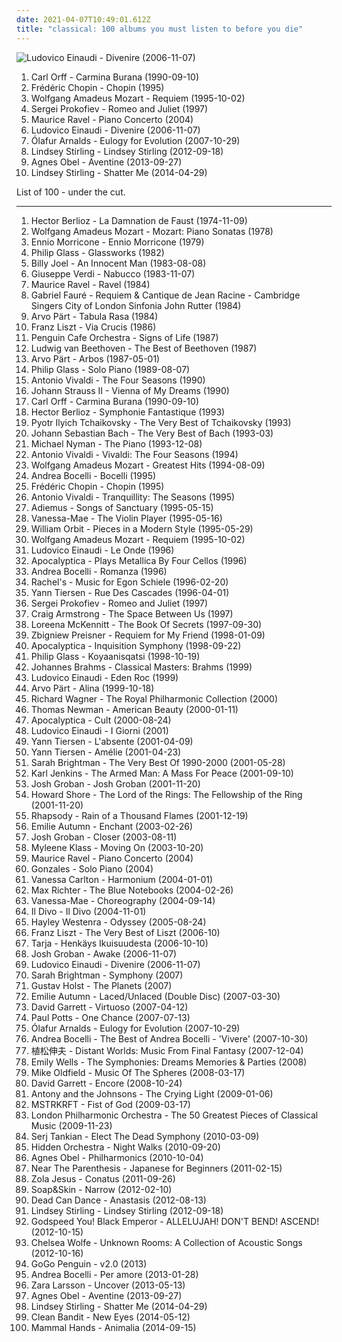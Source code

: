 ```yaml
---
date: 2021-04-07T10:49:01.612Z
title: "classical: 100 albums you must listen to before you die"
---
```

![Ludovico Einaudi - Divenire (2006-11-07)](http://coverartarchive.org/release/cbea7b36-3edb-392a-b703-f4d0b648deed/20544497982-500.jpg "Ludovico Einaudi - Divenire (2006-11-07)")
<ol class="albums">
<li data-cover="http://coverartarchive.org/release/4260cb0b-1fc0-4bdb-a409-e9c934b767f7/15621832418-500.jpg" data-tags="classical" role="button">Carl Orff - Carmina Burana (1990-09-10)</li>
<li data-cover="http://coverartarchive.org/release/f1a4d60a-8910-421c-b4b2-a2ceee5608ce/14901757804-500.jpg" data-tags="classical" role="button">Frédéric Chopin - Chopin (1995)</li>
<li data-cover="https://img.discogs.com/YBOWHoHgOigC8Xm2ecyi43E5LaQ=/fit-in/600x598/filters:strip_icc():format(jpeg):mode_rgb():quality(90)/discogs-images/R-7175124-1445541877-2351.jpeg.jpg" data-tags="classical" role="button">Wolfgang Amadeus Mozart - Requiem (1995-10-02)</li>
<li data-cover="https://img.discogs.com/6m5eiVRe2WNSw8lrf66tMBR_Gvs=/fit-in/225x222/filters:strip_icc():format(jpeg):mode_rgb():quality(90)/discogs-images/R-15102498-1586713760-6077.jpeg.jpg" data-tags="classical" role="button">Sergei Prokofiev - Romeo and Juliet (1997)</li>
<li data-cover="https://img.discogs.com/Y0b4Ob0n6Hwp7bmnTThEYES_HUw=/fit-in/355x346/filters:strip_icc():format(jpeg):mode_rgb():quality(90)/discogs-images/R-15418053-1591213040-9861.jpeg.jpg" data-tags="classical" role="button">Maurice Ravel - Piano Concerto (2004)</li>
<li data-cover="http://coverartarchive.org/release/cbea7b36-3edb-392a-b703-f4d0b648deed/20544497982-500.jpg" data-tags="piano, contemporary classical, neoclassical" role="button">Ludovico Einaudi - Divenire (2006-11-07)</li>
<li data-cover="http://coverartarchive.org/release/7ed90c22-74e5-3a9b-a047-5f9bcbcb01bd/1485447652-500.jpg" data-tags="piano, contemporary classical, neoclassical, post-classical, ambient" role="button">Ólafur Arnalds - Eulogy for Evolution (2007-10-29)</li>
<li data-cover="http://coverartarchive.org/release/bc51ba52-59a7-49a3-8d55-92540d64d8d4/5933544596-500.jpg" data-tags="dubstep" role="button">Lindsey Stirling - Lindsey Stirling (2012-09-18)</li>
<li data-cover="http://coverartarchive.org/release/2d012e66-6759-485b-beb5-00532c46a386/8544215048-500.jpg" data-tags="folk, singer-songwriter, piano" role="button">Agnes Obel - Aventine (2013-09-27)</li>
<li data-cover="http://coverartarchive.org/release/754ffe04-ae91-4b38-bebb-9a565a03eeb0/6830844142-500.jpg" data-tags="classical, dubstep, electronic, instrumental, violin" role="button">Lindsey Stirling - Shatter Me (2014-04-29)</li>
</ol>
List of 100 - under the cut.
<!-- more -->

_________________

<ol class="albums">
<li data-cover="https://img.discogs.com/2cdTkWtOmc6672BXDT4TdB9Zb2A=/fit-in/600x605/filters:strip_icc():format(jpeg):mode_rgb():quality(90)/discogs-images/R-8125816-1455650816-9195.jpeg.jpg" data-tags="opera" role="button">
Hector Berlioz - La Damnation de Faust (1974-11-09)
</li>
<li data-cover="https://img.discogs.com/hQrEryubvbJQdogI92q3mU7QYrY=/fit-in/600x591/filters:strip_icc():format(jpeg):mode_rgb():quality(90)/discogs-images/R-13961000-1564967452-5475.jpeg.jpg" data-tags="classical, piano" role="button">
Wolfgang Amadeus Mozart - Mozart: Piano Sonatas (1978)
</li>
<li data-cover="http://coverartarchive.org/release/06a37eaa-38d0-41a9-a77c-d13aa5762b9d/26656368226-500.jpg" data-tags="classical, instrumental, easy listening, cinema, movie score composers, easylistening jazz" role="button">
Ennio Morricone - Ennio Morricone (1979)
</li>
<li data-cover="http://coverartarchive.org/release/b1e46ce4-2afb-4da6-bb3b-d68bcd1772db/13466586364-500.jpg" data-tags="minimalism" role="button">
Philip Glass - Glassworks (1982)
</li>
<li data-cover="http://coverartarchive.org/release/bc1be554-7601-3b7e-9cdf-ca98e8e98d0d/9466376999-500.jpg" data-tags="80s, pop, classic rock" role="button">
Billy Joel - An Innocent Man (1983-08-08)
</li>
<li data-cover="https://img.discogs.com/uVsWOFiG60AnaU4Vpldkw-d8n8s=/fit-in/600x600/filters:strip_icc():format(jpeg):mode_rgb():quality(90)/discogs-images/R-2020366-1435888583-6830.jpeg.jpg" data-tags="classical, opera" role="button">
Giuseppe Verdi - Nabucco (1983-11-07)
</li>
<li data-cover="https://img.discogs.com/92IOMhi2WE_vg_IGpVr2O11W9zU=/fit-in/600x847/filters:strip_icc():format(jpeg):mode_rgb():quality(90)/discogs-images/R-11037058-1558453784-9891.jpeg.jpg" data-tags="classical, symphonic, 20th century classical, 20th century, ravel, classical orchestral" role="button">
Maurice Ravel - Ravel (1984)
</li>
<li data-cover="http://coverartarchive.org/release/39746e0d-3a1b-45e6-af11-7efc04a00e0a/23077300994-500.jpg" data-tags="classical" role="button">
Gabriel Fauré - Requiem & Cantique de Jean Racine - Cambridge Singers City of London Sinfonia John Rutter (1984)
</li>
<li data-cover="https://img.discogs.com/KD5bINrX2-SlZ4f6OAZdudfLfMg=/fit-in/600x592/filters:strip_icc():format(jpeg):mode_rgb():quality(90)/discogs-images/R-515050-1289489104.jpeg.jpg" data-tags="minimalism, minimalist" role="button">
Arvo Pärt - Tabula Rasa (1984)
</li>
<li data-cover="https://img.discogs.com/vFlG98PcjCYC1jTTfvPre_JoQvM=/fit-in/600x605/filters:strip_icc():format(jpeg):mode_rgb():quality(90)/discogs-images/R-5647183-1473924207-7528.jpeg.jpg" data-tags="classical, piano, liszt, musica sacra" role="button">
Franz Liszt - Via Crucis (1986)
</li>
<li data-cover="http://coverartarchive.org/release/5aa79793-78c9-4e09-ba3a-74fe2bbdab0d/15813550697-500.jpg" data-tags="classical, ambient, ambient chill" role="button">
Penguin Cafe Orchestra - Signs of Life (1987)
</li>
<li data-cover="http://coverartarchive.org/release/65b5c48f-89c9-4be9-b7a0-2e18692db80e/19147437194-500.jpg" data-tags="classical, beethoven" role="button">
Ludwig van Beethoven - The Best of Beethoven (1987)
</li>
<li data-cover="http://coverartarchive.org/release/9e552cd6-a616-495d-8473-aaf79ad26c81/21884715670-500.jpg" data-tags="classical" role="button">
Arvo Pärt - Arbos (1987-05-01)
</li>
<li data-cover="https://img.discogs.com/-GN-JQ2oRtEsLWjyv1fd_VXV5dw=/fit-in/600x946/filters:strip_icc():format(jpeg):mode_rgb():quality(90)/discogs-images/R-8846463-1469993526-8129.jpeg.jpg" data-tags="minimalism, piano, minimalist" role="button">
Philip Glass - Solo Piano (1989-08-07)
</li>
<li data-cover="http://coverartarchive.org/release/55555fce-af44-4e93-a170-7554ed1e932d/4879800403-500.jpg" data-tags="classical" role="button">
Antonio Vivaldi - The Four Seasons (1990)
</li>
<li data-cover="https://via.placeholder.com/450" data-tags="classical, johann strauss ii" role="button">
Johann Strauss II - Vienna of My Dreams (1990)
</li>
<li data-cover="http://coverartarchive.org/release/4260cb0b-1fc0-4bdb-a409-e9c934b767f7/15621832418-500.jpg" data-tags="classical" role="button">
Carl Orff - Carmina Burana (1990-09-10)
</li>
<li data-cover="http://coverartarchive.org/release/5802a8b7-0c35-47d5-b4c6-59b495361a0d/24426125912-500.jpg" data-tags="classical" role="button">
Hector Berlioz - Symphonie Fantastique (1993)
</li>
<li data-cover="http://coverartarchive.org/release/5792cb35-3a32-4c25-9f9f-5bc3580cf97e/2634536845-500.jpg" data-tags="classical" role="button">
Pyotr Ilyich Tchaikovsky - The Very Best of Tchaikovsky (1993)
</li>
<li data-cover="http://coverartarchive.org/release/f835ced9-a60a-4ebb-ad2a-6be11ccf7dfb/2634582164-500.jpg" data-tags="classical" role="button">
Johann Sebastian Bach - The Very Best of Bach (1993-03)
</li>
<li data-cover="http://coverartarchive.org/release/4bf88b0f-9999-4a7f-b4be-cd7f9e2a8599/28293994702-500.jpg" data-tags="soundtrack, piano" role="button">
Michael Nyman - The Piano (1993-12-08)
</li>
<li data-cover="https://img.discogs.com/6WF7BbJPuJYHJy1auqoTLxLM2aw=/fit-in/600x587/filters:strip_icc():format(jpeg):mode_rgb():quality(90)/discogs-images/R-15622610-1594727362-1064.jpeg.jpg" data-tags="classical, baroque, violin, antonio vivaldi" role="button">
Antonio Vivaldi - Vivaldi: The Four Seasons (1994)
</li>
<li data-cover="https://img.discogs.com/YBOWHoHgOigC8Xm2ecyi43E5LaQ=/fit-in/600x598/filters:strip_icc():format(jpeg):mode_rgb():quality(90)/discogs-images/R-7175124-1445541877-2351.jpeg.jpg" data-tags="classical" role="button">
Wolfgang Amadeus Mozart - Greatest Hits (1994-08-09)
</li>
<li data-cover="https://img.discogs.com/EWzbnUme8VF5W-GJmra-d4Ee9Ig=/fit-in/600x633/filters:strip_icc():format(jpeg):mode_rgb():quality(90)/discogs-images/R-18108076-1617300663-8425.jpeg.jpg" data-tags="classical, opera, vocal, romantic" role="button">
Andrea Bocelli - Bocelli (1995)
</li>
<li data-cover="http://coverartarchive.org/release/f1a4d60a-8910-421c-b4b2-a2ceee5608ce/14901757804-500.jpg" data-tags="classical" role="button">
Frédéric Chopin - Chopin (1995)
</li>
<li data-cover="https://img.discogs.com/6WF7BbJPuJYHJy1auqoTLxLM2aw=/fit-in/600x587/filters:strip_icc():format(jpeg):mode_rgb():quality(90)/discogs-images/R-15622610-1594727362-1064.jpeg.jpg" data-tags="classical" role="button">
Antonio Vivaldi - Tranquillity: The Seasons (1995)
</li>
<li data-cover="http://coverartarchive.org/release/b3cd63b6-ee9d-33ff-9aad-d49311880ff8/4554695782-500.jpg" data-tags="new age, adiemus" role="button">
Adiemus - Songs of Sanctuary (1995-05-15)
</li>
<li data-cover="https://via.placeholder.com/450" data-tags="instrumental" role="button">
Vanessa-Mae - The Violin Player (1995-05-16)
</li>
<li data-cover="https://img.discogs.com/cfc9e7fd50d7c9c08931869b95f6849a01d0635d/images/spacer.gif" data-tags="electronic, ambient" role="button">
William Orbit - Pieces in a Modern Style (1995-05-29)
</li>
<li data-cover="https://img.discogs.com/YBOWHoHgOigC8Xm2ecyi43E5LaQ=/fit-in/600x598/filters:strip_icc():format(jpeg):mode_rgb():quality(90)/discogs-images/R-7175124-1445541877-2351.jpeg.jpg" data-tags="classical" role="button">
Wolfgang Amadeus Mozart - Requiem (1995-10-02)
</li>
<li data-cover="https://img.discogs.com/ILPIzP6NQlyA2Bf4MgVV7FCUpco=/fit-in/599x586/filters:strip_icc():format(jpeg):mode_rgb():quality(90)/discogs-images/R-997207-1230324129.jpeg.jpg" data-tags="contemporary classical, modern classical, neo-classical, neoclassical, post-classical, neo classical, post classical, postclassical" role="button">
Ludovico Einaudi - Le Onde (1996)
</li>
<li data-cover="http://coverartarchive.org/release/58186008-1efd-4c79-8658-65e58ef1be4c/5646849448-500.jpg" data-tags="instrumental, cover, symphonic metal, metal, cello" role="button">
Apocalyptica - Plays Metallica By Four Cellos (1996)
</li>
<li data-cover="https://img.discogs.com/WyXjNtwGr_zxRbLq61BVT3pEZnI=/fit-in/600x579/filters:strip_icc():format(jpeg):mode_rgb():quality(90)/discogs-images/R-970708-1184383396.jpeg.jpg" data-tags="classical, andrea bocelli, italian" role="button">
Andrea Bocelli - Romanza (1996)
</li>
<li data-cover="http://coverartarchive.org/release/c65c6272-7f28-4fcc-87a3-7c5fc7788ffe/8099938641-500.jpg" data-tags="classical" role="button">
Rachel's - Music for Egon Schiele (1996-02-20)
</li>
<li data-cover="http://coverartarchive.org/release/ce2ebf1c-1132-4fbf-8064-956f468c5b0b/6731049183-500.jpg" data-tags="yann tiersen, contemporary classical" role="button">
Yann Tiersen - Rue Des Cascades (1996-04-01)
</li>
<li data-cover="https://img.discogs.com/6m5eiVRe2WNSw8lrf66tMBR_Gvs=/fit-in/225x222/filters:strip_icc():format(jpeg):mode_rgb():quality(90)/discogs-images/R-15102498-1586713760-6077.jpeg.jpg" data-tags="classical" role="button">
Sergei Prokofiev - Romeo and Juliet (1997)
</li>
<li data-cover="http://coverartarchive.org/release/7c95eaab-27ad-4da6-950f-59fd8cec6740/6171851259-500.jpg" data-tags="electronic, instrumental, chillout, ambient" role="button">
Craig Armstrong - The Space Between Us (1997)
</li>
<li data-cover="https://img.discogs.com/m7JB0HWuAzAta9cI0tdb5VSLSrs=/fit-in/600x589/filters:strip_icc():format(jpeg):mode_rgb():quality(90)/discogs-images/R-3290348-1324610526.jpeg.jpg" data-tags="celtic" role="button">
Loreena McKennitt - The Book Of Secrets (1997-09-30)
</li>
<li data-cover="https://img.discogs.com/XzTGmLPeRlVDsQlnVVYtcB4Clfs=/fit-in/600x521/filters:strip_icc():format(jpeg):mode_rgb():quality(90)/discogs-images/R-1661650-1513510041-8898.jpeg.jpg" data-tags="classical, soundtrack" role="button">
Zbigniew Preisner - Requiem for My Friend (1998-01-09)
</li>
<li data-cover="https://via.placeholder.com/450" data-tags="symphonic metal, instrumental" role="button">
Apocalyptica - Inquisition Symphony (1998-09-22)
</li>
<li data-cover="http://coverartarchive.org/release/4384b7ba-b7ab-3ffe-96a0-409d9128ce02/5874879149-500.jpg" data-tags="soundtrack, minimalism" role="button">
Philip Glass - Koyaanisqatsi (1998-10-19)
</li>
<li data-cover="http://coverartarchive.org/release/0bc86aed-5e64-4a15-bef6-666a09c9236a/14160170707-500.jpg" data-tags="classical" role="button">
Johannes Brahms - Classical Masters: Brahms (1999)
</li>
<li data-cover="http://coverartarchive.org/release/96aedd99-3e56-423b-a5d7-b9d813b160fd/9237060116-500.jpg" data-tags="piano" role="button">
Ludovico Einaudi - Eden Roc (1999)
</li>
<li data-cover="http://coverartarchive.org/release/f084b2b3-63ff-3f6c-b8eb-0a13f4ab9cc9/6768833257-500.jpg" data-tags="minimalism" role="button">
Arvo Pärt - Alina (1999-10-18)
</li>
<li data-cover="http://coverartarchive.org/release/6ebe8cc4-ee3e-4eb1-ae7d-b1fc09b49646/13435578387-500.jpg" data-tags="classical, wagner" role="button">
Richard Wagner - The Royal Philharmonic Collection (2000)
</li>
<li data-cover="http://coverartarchive.org/release/fc8ab829-5388-4640-bb64-c41c4c1caea8/18688508262-500.jpg" data-tags="soundtrack" role="button">
Thomas Newman - American Beauty (2000-01-11)
</li>
<li data-cover="http://coverartarchive.org/release/73fcbc7e-4945-4b33-bdc0-671a0aeffdc4/12525584454-500.jpg" data-tags="symphonic metal, cello metal" role="button">
Apocalyptica - Cult (2000-08-24)
</li>
<li data-cover="http://coverartarchive.org/release/aa6ad077-6428-4d8f-a779-6ff7ef6b7f5b/7766810050-500.jpg" data-tags="piano" role="button">
Ludovico Einaudi - I Giorni (2001)
</li>
<li data-cover="http://coverartarchive.org/release/e267e17d-167e-4327-942a-6265ff3fc557/1166410528-500.jpg" data-tags="french, yann tiersen" role="button">
Yann Tiersen - L'absente (2001-04-09)
</li>
<li data-cover="http://coverartarchive.org/release/71932455-067b-4fcb-b9e4-2cb16da0bb96/1383827288-500.jpg" data-tags="soundtrack" role="button">
Yann Tiersen - Amélie (2001-04-23)
</li>
<li data-cover="https://via.placeholder.com/450" data-tags="sarah brightman, female vocalists" role="button">
Sarah Brightman - The Very Best Of 1990-2000 (2001-05-28)
</li>
<li data-cover="http://coverartarchive.org/release/9684c702-d5e9-4827-9e11-b124de44af4b/4397354155-500.jpg" data-tags="classical, choral, karljenkins" role="button">
Karl Jenkins - The Armed Man: A Mass For Peace (2001-09-10)
</li>
<li data-cover="https://img.discogs.com/GRnnguUAcAZs8wqIIKZsvgMiMxA=/fit-in/600x855/filters:strip_icc():format(jpeg):mode_rgb():quality(90)/discogs-images/R-10710838-1502863494-6871.jpeg.jpg" data-tags="classical" role="button">
Josh Groban - Josh Groban (2001-11-20)
</li>
<li data-cover="http://coverartarchive.org/release/495652e1-d9b7-40c5-8490-10a87b91dba6/18382478913-500.jpg" data-tags="soundtrack" role="button">
Howard Shore - The Lord of the Rings: The Fellowship of the Ring (2001-11-20)
</li>
<li data-cover="https://img.discogs.com/IQQRArelyNzXNjq1rLmDJDnenJg=/fit-in/400x400/filters:strip_icc():format(jpeg):mode_rgb():quality(90)/discogs-images/R-2288481-1274648361.jpeg.jpg" data-tags="power metal, symphonic metal" role="button">
Rhapsody - Rain of a Thousand Flames (2001-12-19)
</li>
<li data-cover="http://coverartarchive.org/release/16e3ac46-606a-445e-9a20-b7b8bf1a08ea/3206309884-500.jpg" data-tags="ethereal, gothic, faerie music" role="button">
Emilie Autumn - Enchant (2003-02-26)
</li>
<li data-cover="https://img.discogs.com/rX0rFXm9Ngs9mJov-Nuk-MBTcjE=/fit-in/599x540/filters:strip_icc():format(jpeg):mode_rgb():quality(90)/discogs-images/R-4846896-1377355013-5168.jpeg.jpg" data-tags="classical, josh groban" role="button">
Josh Groban - Closer (2003-08-11)
</li>
<li data-cover="http://coverartarchive.org/release/e4190b11-26fe-4a7e-a667-bae88a9634c2/9519022390-500.jpg" data-tags="piano" role="button">
Myleene Klass - Moving On (2003-10-20)
</li>
<li data-cover="https://img.discogs.com/Y0b4Ob0n6Hwp7bmnTThEYES_HUw=/fit-in/355x346/filters:strip_icc():format(jpeg):mode_rgb():quality(90)/discogs-images/R-15418053-1591213040-9861.jpeg.jpg" data-tags="classical" role="button">
Maurice Ravel - Piano Concerto (2004)
</li>
<li data-cover="http://coverartarchive.org/release/cbb6fa2e-393f-39a4-94cc-21caa3baf782/4514952186-500.jpg" data-tags="piano" role="button">
Gonzales - Solo Piano (2004)
</li>
<li data-cover="http://coverartarchive.org/release/ab94f081-aff2-4b3b-ad08-0b410fd80654/11066105660-500.jpg" data-tags="pop, female vocalists, piano" role="button">
Vanessa Carlton - Harmonium (2004-01-01)
</li>
<li data-cover="http://coverartarchive.org/release/ea46398a-5501-45ec-a5f5-09a29d031f45/22058531098-500.jpg" data-tags="post-classical, contemporary classical, neoclassical, modern classical, neo-classical, piano, neo classical, postclassical, post classical" role="button">
Max Richter - The Blue Notebooks (2004-02-26)
</li>
<li data-cover="https://img.discogs.com/Pw4M5NgpfqHOI3kkHlfmWmUhMaQ=/fit-in/490x512/filters:strip_icc():format(jpeg):mode_rgb():quality(90)/discogs-images/R-477311-1125291134.jpg.jpg" data-tags="instrumental, vanessa" role="button">
Vanessa-Mae - Choreography (2004-09-14)
</li>
<li data-cover="https://img.discogs.com/ZHAPNEM-OI8MJhZrxLHI3leDKv0=/fit-in/500x440/filters:strip_icc():format(jpeg):mode_rgb():quality(90)/discogs-images/R-13908747-1563825490-6490.jpeg.jpg" data-tags="il divo, classical" role="button">
Il Divo - Il Divo (2004-11-01)
</li>
<li data-cover="https://img.discogs.com/ERfXYMnxwSp6Ox6HkcIND2bqOjM=/fit-in/600x576/filters:strip_icc():format(jpeg):mode_rgb():quality(90)/discogs-images/R-2012472-1578852282-4021.jpeg.jpg" data-tags="classical, female vocalists" role="button">
Hayley Westenra - Odyssey (2005-08-24)
</li>
<li data-cover="http://coverartarchive.org/release/20e1927a-3703-4fa5-96d2-a027db1737ee/16785820466-500.jpg" data-tags="classical" role="button">
Franz Liszt - The Very Best of Liszt (2006-10)
</li>
<li data-cover="http://coverartarchive.org/release/0257cd0d-999b-426b-b098-3902c691996a/11322636619-500.jpg" data-tags="christmas" role="button">
Tarja - Henkäys Ikuisuudesta (2006-10-10)
</li>
<li data-cover="https://via.placeholder.com/450" data-tags="vocal, josh groban, classical" role="button">
Josh Groban - Awake (2006-11-07)
</li>
<li data-cover="http://coverartarchive.org/release/cbea7b36-3edb-392a-b703-f4d0b648deed/20544497982-500.jpg" data-tags="piano, contemporary classical, neoclassical" role="button">
Ludovico Einaudi - Divenire (2006-11-07)
</li>
<li data-cover="https://img.discogs.com/yN1TDls6ZCOnqUGsiJ48a5Yfk2w=/fit-in/600x600/filters:strip_icc():format(jpeg):mode_rgb():quality(90)/discogs-images/R-1393131-1523761238-6659.jpeg.jpg" data-tags="opera, female vocalist, classical symphony, sarah brightman" role="button">
Sarah Brightman - Symphony (2007)
</li>
<li data-cover="https://img.discogs.com/VrMQPjBC62daox6swpVFW8xWAsM=/fit-in/600x596/filters:strip_icc():format(jpeg):mode_rgb():quality(90)/discogs-images/R-746488-1373094418-1552.jpeg.jpg" data-tags="classical" role="button">
Gustav Holst - The Planets (2007)
</li>
<li data-cover="https://via.placeholder.com/450" data-tags="classical, instrumental, violin, victoriandustrial" role="button">
Emilie Autumn - Laced/Unlaced (Double Disc) (2007-03-30)
</li>
<li data-cover="https://img.discogs.com/dUxnYiUZoY307IDRwpxJ7-Tlnsg=/fit-in/500x500/filters:strip_icc():format(jpeg):mode_rgb():quality(90)/discogs-images/R-2586211-1291810368.jpeg.jpg" data-tags="classical, violine" role="button">
David Garrett - Virtuoso (2007-04-12)
</li>
<li data-cover="http://coverartarchive.org/release/a0ab7460-dc52-44ff-8566-4b78730d0ccd/16682270227-500.jpg" data-tags="opera" role="button">
Paul Potts - One Chance (2007-07-13)
</li>
<li data-cover="http://coverartarchive.org/release/7ed90c22-74e5-3a9b-a047-5f9bcbcb01bd/1485447652-500.jpg" data-tags="piano, contemporary classical, neoclassical, post-classical, ambient" role="button">
Ólafur Arnalds - Eulogy for Evolution (2007-10-29)
</li>
<li data-cover="http://coverartarchive.org/release/3964b0f8-6868-4f2e-bbf7-e28a1a0d54cd/4457858158-500.jpg" data-tags="opera, classical" role="button">
Andrea Bocelli - The Best of Andrea Bocelli - 'Vivere' (2007-10-30)
</li>
<li data-cover="http://coverartarchive.org/release/8b8bf29c-73d8-4067-8255-cd8d2b9492ff/14920083393-500.jpg" data-tags="classical, orchestral, bandcamp, flac, mam" role="button">
植松伸夫 - Distant Worlds: Music From Final Fantasy (2007-12-04)
</li>
<li data-cover="http://coverartarchive.org/release/bcb103ed-1dc1-4679-ad43-ea23b77a2264/7081619659-500.jpg" data-tags="classical, singer-songwriter, easy listening, folktronica, lost, misc, richard, bananas, bats, miscellaneous, alt, rich, shady, special, must-listen, baroque folk, grady, zap, partial, dick, xian, missionary, shady grady, finis, deek, kolob, planet kolob, deek deek, deek deek deek, finis dake, ploppy, hie to kolob, this is something you can listen to, missionaries, sometimes auditory, jibby, finis jennings dake" role="button">
Emily Wells - The Symphonies: Dreams Memories & Parties (2008)
</li>
<li data-cover="http://coverartarchive.org/release/29aa8ea1-2a36-46da-8443-29dfd363a754/2124955046-500.jpg" data-tags="classical, instrumental" role="button">
Mike Oldfield - Music Of The Spheres (2008-03-17)
</li>
<li data-cover="http://coverartarchive.org/release/a3404e78-5b3f-4e2e-948f-4b8addc60419/9770396922-500.jpg" data-tags="classical, instrumental, violin" role="button">
David Garrett - Encore (2008-10-24)
</li>
<li data-cover="http://coverartarchive.org/release/0c48ecde-bde3-4a26-9d55-edfd21555f62/9823776819-500.jpg" data-tags="alternative, 00s" role="button">
Antony and the Johnsons - The Crying Light (2009-01-06)
</li>
<li data-cover="https://img.discogs.com/-DRPp_LWq8HBapQbL1grC57diKs=/fit-in/320x319/filters:strip_icc():format(jpeg):mode_rgb():quality(90)/discogs-images/R-1709934-1238425451.jpeg.jpg" data-tags="electronic" role="button">
MSTRKRFT - Fist of God (2009-03-17)
</li>
<li data-cover="http://coverartarchive.org/release/b5967474-baab-45ff-aa11-bb747bcec50f/5252296803-500.jpg" data-tags="classical" role="button">
London Philharmonic Orchestra - The 50 Greatest Pieces of Classical Music (2009-11-23)
</li>
<li data-cover="http://coverartarchive.org/release/2c4eb14c-87ec-4cb9-8a64-064ccdaacbd7/13716850036-500.jpg" data-tags="symphonic rock" role="button">
Serj Tankian - Elect The Dead Symphony (2010-03-09)
</li>
<li data-cover="http://coverartarchive.org/release/5957ee49-5bc2-4c08-838a-18dc4a18f6bb/2331103681-500.jpg" data-tags="downtempo, nu-jazz" role="button">
Hidden Orchestra - Night Walks (2010-09-20)
</li>
<li data-cover="http://coverartarchive.org/release/8e211044-0d50-4d93-a010-a006a3c4057c/1929739348-500.jpg" data-tags="acoustic, instrumental, ambient, female vocal" role="button">
Agnes Obel - Philharmonics (2010-10-04)
</li>
<li data-cover="https://img.discogs.com/srw5tT6H7BgCU3k8Oj8crk1ct3M=/fit-in/500x500/filters:strip_icc():format(jpeg):mode_rgb():quality(90)/discogs-images/R-2691946-1296765846.jpeg.jpg" data-tags="classical, ambient, idm" role="button">
Near The Parenthesis - Japanese for Beginners (2011-02-15)
</li>
<li data-cover="http://coverartarchive.org/release/4b96bb65-9831-4c26-a3d1-0455a4fa4805/2292051184-500.jpg" data-tags="electronic, electronica, art pop" role="button">
Zola Jesus - Conatus (2011-09-26)
</li>
<li data-cover="http://coverartarchive.org/release/26a6d832-8412-4776-8169-85a0dbd8513b/5257873633-500.jpg" data-tags="neoclassical" role="button">
Soap&Skin - Narrow (2012-02-10)
</li>
<li data-cover="http://coverartarchive.org/release/88713452-4b94-4e4c-90c1-c424be904676/14821961192-500.jpg" data-tags="darkwave, ethereal, ambient" role="button">
Dead Can Dance - Anastasis (2012-08-13)
</li>
<li data-cover="http://coverartarchive.org/release/bc51ba52-59a7-49a3-8d55-92540d64d8d4/5933544596-500.jpg" data-tags="dubstep" role="button">
Lindsey Stirling - Lindsey Stirling (2012-09-18)
</li>
<li data-cover="http://coverartarchive.org/release/7067908c-402e-4c17-99af-4c509b89d91c/25247846466-500.jpg" data-tags="post-rock, rock, drone" role="button">
Godspeed You! Black Emperor - ALLELUJAH! DON'T BEND! ASCEND! (2012-10-15)
</li>
<li data-cover="http://coverartarchive.org/release/8589ba2a-e62a-418d-a04d-1ee032197dd3/17775653396-500.jpg" data-tags="folk, andrew, ccm, donald trump, david orton" role="button">
Chelsea Wolfe - Unknown Rooms: A Collection of Acoustic Songs (2012-10-16)
</li>
<li data-cover="http://coverartarchive.org/release/01a25c93-4628-42fc-af91-ef53c835be68/7238880970-500.jpg" data-tags="contemporary jazz" role="button">
GoGo Penguin - v2.0 (2013)
</li>
<li data-cover="http://coverartarchive.org/release/6a239a36-7df7-44fe-870f-f2b3fddcbdd4/21769059035-500.jpg" data-tags="opera, romantic, vocal, andrea bocelli" role="button">
Andrea Bocelli - Per amore (2013-01-28)
</li>
<li data-cover="http://coverartarchive.org/release/abf8a774-f31b-463b-8579-cb5a553ad833/14524742257-500.jpg" data-tags="swedish" role="button">
Zara Larsson - Uncover (2013-05-13)
</li>
<li data-cover="http://coverartarchive.org/release/2d012e66-6759-485b-beb5-00532c46a386/8544215048-500.jpg" data-tags="folk, singer-songwriter, piano" role="button">
Agnes Obel - Aventine (2013-09-27)
</li>
<li data-cover="http://coverartarchive.org/release/754ffe04-ae91-4b38-bebb-9a565a03eeb0/6830844142-500.jpg" data-tags="classical, dubstep, electronic, instrumental, violin" role="button">
Lindsey Stirling - Shatter Me (2014-04-29)
</li>
<li data-cover="http://coverartarchive.org/release/8c976f66-b784-4e09-be74-455f150a8082/7586223644-500.jpg" data-tags="house, classical crossover, electronic" role="button">
Clean Bandit - New Eyes (2014-05-12)
</li>
<li data-cover="http://coverartarchive.org/release/0d1f5f0e-a46b-455c-b518-1e9b79aab3db/8033025698-500.jpg" data-tags="classical, jazz, contemporary jazz, modal" role="button">
Mammal Hands - Animalia (2014-09-15)
</li>
</ol>